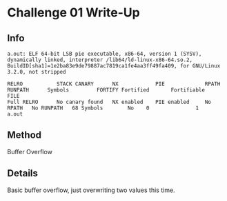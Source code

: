 # Challenge 01 Write-Up
## Info
```
a.out: ELF 64-bit LSB pie executable, x86-64, version 1 (SYSV), dynamically linked, interpreter /lib64/ld-linux-x86-64.so.2, BuildID[sha1]=1e2ba83e9de79887ac7819ca1fe4aa3ff49fa409, for GNU/Linux 3.2.0, not stripped
```
```
RELRO           STACK CANARY      NX            PIE             RPATH      RUNPATH      Symbols         FORTIFY Fortified       Fortifiable     FILE
Full RELRO      No canary found   NX enabled    PIE enabled     No RPATH   No RUNPATH   68 Symbols        No    0               1               a.out
```

## Method
Buffer Overflow

## Details
Basic buffer overflow, just overwriting two values this time.